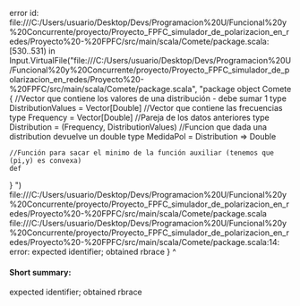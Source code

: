 error id: file:///C:/Users/usuario/Desktop/Devs/Programacion%20U/Funcional%20y%20Concurrente/proyecto/Proyecto_FPFC_simulador_de_polarizacion_en_redes/Proyecto%20-%20FPFC/src/main/scala/Comete/package.scala:[530..531) in Input.VirtualFile("file:///C:/Users/usuario/Desktop/Devs/Programacion%20U/Funcional%20y%20Concurrente/proyecto/Proyecto_FPFC_simulador_de_polarizacion_en_redes/Proyecto%20-%20FPFC/src/main/scala/Comete/package.scala", "package object Comete {
    //Vector que contiene los valores de una distribución - debe sumar 1
    type DistributionValues = Vector[Double]
    //Vector que contiene las frecuencias
    type Frequency = Vector[Double]
    //Pareja de los datos anteriores
    type Distribution = (Frequency, DistributionValues)
    //Funcion que dada una distribution devuelve un double
    type MedidaPol = Distribution => Double

    //Función para sacar el minimo de la función auxiliar (tenemos que (pi,y) es convexa)
    def 

}
")
file:///C:/Users/usuario/Desktop/Devs/Programacion%20U/Funcional%20y%20Concurrente/proyecto/Proyecto_FPFC_simulador_de_polarizacion_en_redes/Proyecto%20-%20FPFC/src/main/scala/Comete/package.scala
file:///C:/Users/usuario/Desktop/Devs/Programacion%20U/Funcional%20y%20Concurrente/proyecto/Proyecto_FPFC_simulador_de_polarizacion_en_redes/Proyecto%20-%20FPFC/src/main/scala/Comete/package.scala:14: error: expected identifier; obtained rbrace
}
^
#### Short summary: 

expected identifier; obtained rbrace
